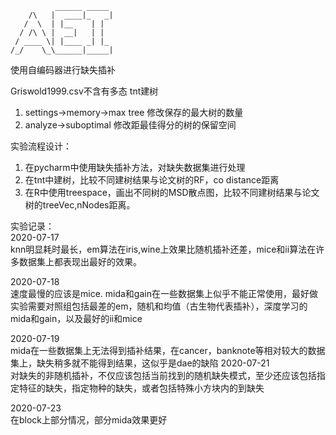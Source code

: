 ```
          ______ _____ 
    /\   |  ____|_   _|
   /  \  | |__    | |  
  / /\ \ |  __|   | |  
 / ____ \| |____ _| |_ 
/_/    \_\______|_____|

```
使用自编码器进行缺失插补

Griswold1999.csv不含有多态
tnt建树
1. settings->memory->max tree 修改保存的最大树的数量
2. analyze->suboptimal 修改距最佳得分的树的保留空间

实验流程设计：
1. 在pycharm中使用缺失插补方法，对缺失数据集进行处理
2. 在tnt中建树，比较不同建树结果与论文树的RF，co distance距离
3. 在R中使用treespace，画出不同树的MSD散点图，比较不同建树结果与论文树的treeVec,nNodes距离。

实验记录：  
2020-07-17  
knn明显耗时最长，em算法在iris,wine上效果比随机插补还差，mice和ii算法在许多数据集上都表现出最好的效果。

2020-07-18  
速度最慢的应该是mice. mida和gain在一些数据集上似乎不能正常使用，最好做实验需要对照组包括最差的em，随机和均值（古生物代表插补），深度学习的mida和gain，以及最好的ii和mice

2020-07-19  
mida在一些数据集上无法得到插补结果，在cancer，banknote等相对较大的数据集上，缺失稍多就不能得到结果，这似乎是dae的缺陷
2020-07-21  
对缺失的非随机插补，不仅应该包括当前找到的随机缺失模式，至少还应该包括指定特征的缺失，指定物种的缺失，或者包括特殊小方块内的到缺失

2020-07-23  
在block上部分情况，部分mida效果更好


